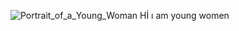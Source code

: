 ![Portrait_of_a_Young_Woman](https://user-images.githubusercontent.com/92017597/136165681-50d2e6b8-aacb-454f-bffd-9d6f5d6a30ad.jpg)
Hİ ı am young women
